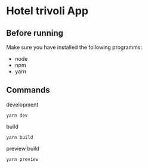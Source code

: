 # Hotel trivoli App

## Before running

Make sure you have installed the following programms:
- node
- npm
- yarn

## Commands

development

```
yarn dev
```

build

```
yarn build
```

preview build

```
yarn preview
```
